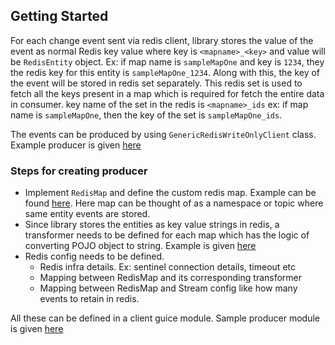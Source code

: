 ## Getting Started
For each change event sent via redis client, library stores the value of the event as normal Redis key value where key is `<mapname>_<key>` and value will be `RedisEntity` object. Ex: if map name is `sampleMapOne` and key is `1234`, they the redis key for this entity is `sampleMapOne_1234`.
Along with this, the key of the event will be stored in redis set separately. This redis set is used to fetch all the keys present in a map which is required for fetch the entire data in consumer.
key name of the set in the redis is `<mapname>_ids` ex: if map name is `sampleMapOne`, then the key of the set is `sampleMapOne_ids`.

[//]: # (To initialise the producer, first the required dependent objects needs to be created. For dropwizard guice, a module is provided in the library which takes few configs from client to get initialised. )

[//]: # (For other frameworks, we can instantiate the required objects in a similar way.)

The events can be produced by using `GenericRedisWriteOnlyClient` class. Example producer is given [here](SampleProducer.java)

### Steps for creating producer
* Implement `RedisMap` and define the custom redis map. Example can be found [here](../com/flipkart/ads/redis/models/SampleRedisMap.java). Here map can be thought of as a namespace or topic where same entity events are stored.
* Since library stores the entities as key value strings in redis, a transformer needs to be defined for each map which has the logic of converting POJO object to string. Example is given [here](../transformers/SampleEntityTransformer.java)
* Redis config needs to be defined.
  * Redis infra details. Ex: sentinel connection details, timeout etc
  * Mapping between RedisMap and its corresponding transformer
  * Mapping between RedisMap and Stream config like how many events to retain in redis.

All these can be defined in a client guice module. Sample producer module is given [here](modules/ProducerModule.java)
